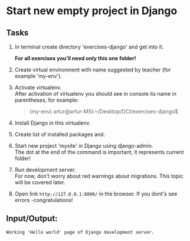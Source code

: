 # Start new empty project in Django 

## Tasks

1. In terminal create directory 'exercises-django' and get into it. 

   **For all exercises you'll need only this one folder!**

2. Create virtual environment with name suggested by teacher (for example 'my-env').  

3. Activate virtualenv.  
After activation of virtualenv you should see in console its name in parentheses, for example: 
   >(my-env) artur@artur-MSI:~/Desktop/DCI/exercises-django$

4. Install Django in this virtualenv.  

5. Create list of installed packages and.  

6. Start new project 'mysite' in Django using django-admin.   
The dot at the end of the command is important, it represents current folder!  


7. Run development server.  
For now, don't worry about red warnings about migrations. This topic will be covered later.

8. Open link ```http://127.0.0.1:8000/``` in the browser. If you dont's see errors -congratulations! 

## Input/Output:
```
Working 'Hello world' page of Django development server.
```
